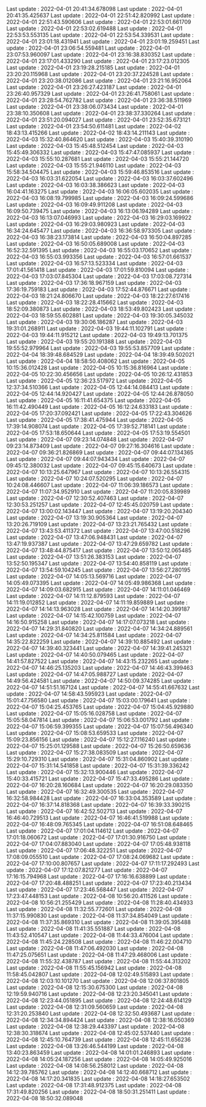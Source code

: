 Last update : 2022-04-01 20:41:34.678098
Last update : 2022-04-01 20:41:35.425637
Last update : 2022-04-01 22:51:42.820992
Last update : 2022-04-01 22:51:43.590606
Last update : 2022-04-01 22:53:01.661709
Last update : 2022-04-01 22:53:02.619488
Last update : 2022-04-01 22:53:53.553135
Last update : 2022-04-01 22:53:54.339531
Last update : 2022-04-01 23:01:18.431941
Last update : 2022-04-01 23:01:19.259451
Last update : 2022-04-01 23:06:54.559481
Last update : 2022-04-01 23:07:53.960097
Last update : 2022-04-01 23:16:38.830352
Last update : 2022-04-01 23:17:01.433290
Last update : 2022-04-01 23:17:23.012305
Last update : 2022-04-01 23:19:28.215185
Last update : 2022-04-01 23:20:20.115968
Last update : 2022-04-01 23:20:37.224528
Last update : 2022-04-01 23:20:38.012086
Last update : 2022-04-01 23:21:16.952064
Last update : 2022-04-01 23:26:27.423187
Last update : 2022-04-01 23:26:40.957329
Last update : 2022-04-01 23:26:41.758061
Last update : 2022-04-01 23:28:54.762782
Last update : 2022-04-01 23:36:38.511969
Last update : 2022-04-01 23:38:06.073434
Last update : 2022-04-01 23:38:10.350608
Last update : 2022-04-01 23:38:37.330264
Last update : 2022-04-01 23:51:20.094027
Last update : 2022-04-01 23:52:35.673121
Last update : 2022-04-01 23:54:50.611481
Last update : 2022-04-02 18:43:13.415266
Last update : 2022-04-02 18:43:14.211143
Last update : 2022-04-03 15:32:40.864620
Last update : 2022-04-03 15:40:39.310190
Last update : 2022-04-03 15:45:48.512454
Last update : 2022-04-03 15:45:49.306332
Last update : 2022-04-03 15:47:47.085937
Last update : 2022-04-03 15:55:10.287681
Last update : 2022-04-03 15:55:21.144720
Last update : 2022-04-03 15:55:21.946110
Last update : 2022-04-03 15:58:34.504475
Last update : 2022-04-03 15:59:46.853516
Last update : 2022-04-03 16:03:31.622054
Last update : 2022-04-03 16:03:37.602496
Last update : 2022-04-03 16:03:38.386623
Last update : 2022-04-03 16:04:41.163275
Last update : 2022-04-03 16:06:05.602035
Last update : 2022-04-03 16:08:19.799985
Last update : 2022-04-03 16:09:24.599686
Last update : 2022-04-03 16:09:49.911208
Last update : 2022-04-03 16:09:50.739475
Last update : 2022-04-03 16:13:06.194289
Last update : 2022-04-03 16:13:07.046993
Last update : 2022-04-03 16:29:03.169922
Last update : 2022-04-03 16:29:03.980923
Last update : 2022-04-03 16:34:24.645477
Last update : 2022-04-03 16:36:58.973305
Last update : 2022-04-03 16:38:23.173814
Last update : 2022-04-03 16:50:04.897285
Last update : 2022-04-03 16:50:05.689008
Last update : 2022-04-03 16:52:32.591395
Last update : 2022-04-03 16:55:03.170652
Last update : 2022-04-03 16:55:03.993356
Last update : 2022-04-03 16:57:01.661537
Last update : 2022-04-03 16:57:13.523334
Last update : 2022-04-03 17:01:41.561418
Last update : 2022-04-03 17:01:59.810094
Last update : 2022-04-03 17:03:07.845304
Last update : 2022-04-03 17:03:08.727314
Last update : 2022-04-03 17:36:18.967159
Last update : 2022-04-03 17:36:19.759183
Last update : 2022-04-03 17:52:44.876671
Last update : 2022-04-03 18:21:24.806670
Last update : 2022-04-03 18:22:27.617416
Last update : 2022-04-03 18:22:28.415662
Last update : 2022-04-03 18:52:09.380873
Last update : 2022-04-03 18:53:49.802423
Last update : 2022-04-03 18:59:55.602881
Last update : 2022-04-03 19:30:05.345032
Last update : 2022-04-03 19:30:06.186287
Last update : 2022-04-03 19:31:01.268911
Last update : 2022-04-03 19:44:11.102791
Last update : 2022-04-03 19:44:11.915212
Last update : 2022-04-03 19:49:13.701375
Last update : 2022-04-03 19:55:20.191388
Last update : 2022-04-03 19:55:52.979964
Last update : 2022-04-03 19:55:53.857709
Last update : 2022-04-04 18:39:48.684529
Last update : 2022-04-04 18:39:49.502021
Last update : 2022-04-04 18:58:50.408062
Last update : 2022-04-05 10:15:36.012428
Last update : 2022-04-05 10:15:36.816964
Last update : 2022-04-05 10:22:30.456656
Last update : 2022-04-05 10:26:12.431853
Last update : 2022-04-05 12:36:23.517972
Last update : 2022-04-05 12:37:34.510366
Last update : 2022-04-05 12:44:14.084413
Last update : 2022-04-05 12:44:14.920427
Last update : 2022-04-05 12:44:26.878050
Last update : 2022-04-05 16:11:41.654375
Last update : 2022-04-05 16:11:42.490449
Last update : 2022-04-05 16:12:24.633183
Last update : 2022-04-05 17:20:37.092421
Last update : 2022-04-05 17:22:43.304626
Last update : 2022-04-05 17:38:41.475944
Last update : 2022-04-05 17:39:14.908074
Last update : 2022-04-05 17:39:52.718141
Last update : 2022-04-05 17:53:18.650644
Last update : 2022-04-05 17:53:19.554501
Last update : 2022-04-07 09:23:14.074848
Last update : 2022-04-07 09:23:14.873409
Last update : 2022-04-07 09:27:16.304616
Last update : 2022-04-07 09:36:21.826869
Last update : 2022-04-07 09:44:07.134365
Last update : 2022-04-07 09:44:07.943434
Last update : 2022-04-07 09:45:12.380032
Last update : 2022-04-07 09:45:15.640673
Last update : 2022-04-07 10:13:25.647967
Last update : 2022-04-07 10:13:26.554315
Last update : 2022-04-07 10:24:07.520295
Last update : 2022-04-07 10:24:08.446607
Last update : 2022-04-07 11:06:39.186573
Last update : 2022-04-07 11:07:34.952910
Last update : 2022-04-07 11:20:05.839989
Last update : 2022-04-07 12:30:52.407463
Last update : 2022-04-07 12:30:53.251257
Last update : 2022-04-07 12:45:45.020759
Last update : 2022-04-07 13:00:02.143447
Last update : 2022-04-07 13:19:20.204340
Last update : 2022-04-07 13:19:30.905364
Last update : 2022-04-07 13:20:26.719109
Last update : 2022-04-07 13:23:21.765432
Last update : 2022-04-07 13:43:53.411372
Last update : 2022-04-07 13:47:00.518296
Last update : 2022-04-07 13:47:06.948431
Last update : 2022-04-07 13:47:19.937387
Last update : 2022-04-07 13:47:29.659782
Last update : 2022-04-07 13:48:44.875417
Last update : 2022-04-07 13:50:12.065485
Last update : 2022-04-07 13:51:26.383153
Last update : 2022-04-07 13:52:50.195347
Last update : 2022-04-07 13:54:40.858119
Last update : 2022-04-07 13:54:59.104245
Last update : 2022-04-07 13:56:27.280195
Last update : 2022-04-07 14:05:13.569716
Last update : 2022-04-07 14:05:49.073395
Last update : 2022-04-07 14:05:49.986368
Last update : 2022-04-07 14:09:03.682915
Last update : 2022-04-07 14:11:01.046469
Last update : 2022-04-07 14:11:12.879593
Last update : 2022-04-07 14:11:19.012852
Last update : 2022-04-07 14:11:19.859889
Last update : 2022-04-07 14:14:13.963028
Last update : 2022-04-07 14:14:20.399187
Last update : 2022-04-07 14:15:42.100759
Last update : 2022-04-07 14:16:50.915258
Last update : 2022-04-07 14:17:07.073218
Last update : 2022-04-07 14:29:31.840820
Last update : 2022-04-07 14:34:24.889561
Last update : 2022-04-07 14:34:25.811584
Last update : 2022-04-07 14:35:22.822259
Last update : 2022-04-07 14:39:10.885492
Last update : 2022-04-07 14:39:40.323441
Last update : 2022-04-07 14:39:41.245321
Last update : 2022-04-07 14:40:50.079465
Last update : 2022-04-07 14:41:57.827522
Last update : 2022-04-07 14:43:15.232265
Last update : 2022-04-07 14:46:25.135203
Last update : 2022-04-07 14:46:43.399463
Last update : 2022-04-07 14:47:05.988727
Last update : 2022-04-07 14:49:56.424581
Last update : 2022-04-07 14:50:09.374285
Last update : 2022-04-07 14:51:51.167124
Last update : 2022-04-07 14:55:41.667632
Last update : 2022-04-07 14:58:43.595923
Last update : 2022-04-07 15:01:47.756580
Last update : 2022-04-07 15:03:00.179641
Last update : 2022-04-07 15:04:25.453765
Last update : 2022-04-07 15:04:45.929880
Last update : 2022-04-07 15:05:16.028758
Last update : 2022-04-07 15:05:58.047814
Last update : 2022-04-07 15:06:53.001792
Last update : 2022-04-07 15:06:59.399355
Last update : 2022-04-07 15:07:56.496340
Last update : 2022-04-07 15:08:53.659533
Last update : 2022-04-07 15:09:23.856156
Last update : 2022-04-07 15:12:27.116240
Last update : 2022-04-07 15:25:01.129588
Last update : 2022-04-07 15:26:50.659636
Last update : 2022-04-07 15:27:38.083509
Last update : 2022-04-07 15:29:10.729310
Last update : 2022-04-07 15:31:04.860902
Last update : 2022-04-07 15:31:14.541858
Last update : 2022-04-07 15:31:39.336242
Last update : 2022-04-07 15:32:13.900446
Last update : 2022-04-07 15:40:33.415721
Last update : 2022-04-07 15:47:33.495286
Last update : 2022-04-07 16:20:28.160684
Last update : 2022-04-07 16:20:29.083350
Last update : 2022-04-07 16:32:49.300535
Last update : 2022-04-07 16:32:58.984428
Last update : 2022-04-07 16:33:04.353589
Last update : 2022-04-07 16:37:14.818368
Last update : 2022-04-07 16:39:33.390215
Last update : 2022-04-07 16:42:52.502713
Last update : 2022-04-07 16:46:40.729513
Last update : 2022-04-07 16:46:41.519988
Last update : 2022-04-07 16:48:09.765345
Last update : 2022-04-07 16:51:08.648465
Last update : 2022-04-07 17:01:04.114612
Last update : 2022-04-07 17:01:18.060672
Last update : 2022-04-07 17:01:30.916750
Last update : 2022-04-07 17:04:07.883040
Last update : 2022-04-07 17:05:48.938118
Last update : 2022-04-07 17:06:48.322251
Last update : 2022-04-07 17:08:09.055510
Last update : 2022-04-07 17:08:24.069682
Last update : 2022-04-07 17:10:00.807657
Last update : 2022-04-07 17:11:17.292493
Last update : 2022-04-07 17:12:07.821277
Last update : 2022-04-07 17:16:15.794968
Last update : 2022-04-07 17:16:16.638899
Last update : 2022-04-07 17:20:48.488251
Last update : 2022-04-07 17:23:40.213434
Last update : 2022-04-07 17:23:46.568447
Last update : 2022-04-07 17:23:47.448153
Last update : 2022-04-08 10:56:20.411526
Last update : 2022-04-08 10:56:21.255429
Last update : 2022-04-08 11:28:40.434933
Last update : 2022-04-08 11:32:55.772601
Last update : 2022-04-08 11:37:15.990830
Last update : 2022-04-08 11:37:34.854049
Last update : 2022-04-08 11:37:35.869310
Last update : 2022-04-08 11:39:05.395488
Last update : 2022-04-08 11:41:35.551887
Last update : 2022-04-08 11:43:52.410547
Last update : 2022-04-08 11:44:33.476004
Last update : 2022-04-08 11:45:24.228508
Last update : 2022-04-08 11:46:22.004710
Last update : 2022-04-08 11:47:06.492030
Last update : 2022-04-08 11:47:25.075651
Last update : 2022-04-08 11:47:29.468006
Last update : 2022-04-08 11:55:32.438787
Last update : 2022-04-08 11:55:44.313202
Last update : 2022-04-08 11:55:45.156942
Last update : 2022-04-08 11:58:45.042807
Last update : 2022-04-08 12:02:49.515893
Last update : 2022-04-08 12:03:10.101270
Last update : 2022-04-08 12:06:37.801805
Last update : 2022-04-08 12:15:30.675300
Last update : 2022-04-08 12:19:59.940716
Last update : 2022-04-08 12:23:20.345041
Last update : 2022-04-08 12:23:44.051895
Last update : 2022-04-08 12:24:48.614129
Last update : 2022-04-08 12:31:09.560659
Last update : 2022-04-08 12:31:20.253840
Last update : 2022-04-08 12:32:50.493687
Last update : 2022-04-08 12:34:34.894424
Last update : 2022-04-08 12:38:16.050369
Last update : 2022-04-08 12:38:29.443397
Last update : 2022-04-08 12:38:30.318674
Last update : 2022-04-08 12:45:02.537440
Last update : 2022-04-08 12:45:10.764739
Last update : 2022-04-08 12:45:11.656236
Last update : 2022-04-08 13:26:46.544199
Last update : 2022-04-08 13:40:23.863459
Last update : 2022-04-08 14:01:01.246893
Last update : 2022-04-08 14:05:24.187256
Last update : 2022-04-08 14:05:49.925016
Last update : 2022-04-08 14:08:56.258012
Last update : 2022-04-08 14:12:39.785762
Last update : 2022-04-08 14:12:40.668712
Last update : 2022-04-08 14:17:20.341835
Last update : 2022-04-08 14:18:27.653502
Last update : 2022-04-08 17:31:48.912375
Last update : 2022-04-08 17:31:49.820256
Last update : 2022-04-08 18:50:31.251411
Last update : 2022-04-08 18:50:32.089048
